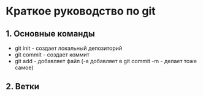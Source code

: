 # Краткое руководство по git
## 1. Основные команды
* git init - создает локальный депозиторий
* git commit - создает коммит
* git add - добавляет файл (-а добавляет в git commit -m - делает тоже самое)
## 2. Ветки
